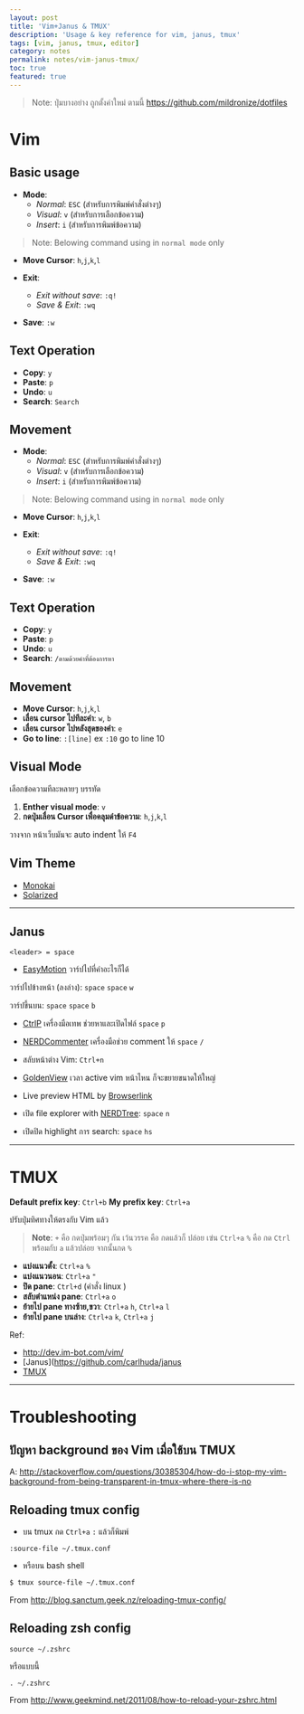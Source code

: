 ```yaml
---
layout: post
title: 'Vim+Janus & TMUX'
description: 'Usage & key reference for vim, janus, tmux'
tags: [vim, janus, tmux, editor]
category: notes
permalink: notes/vim-janus-tmux/
toc: true
featured: true
---
```


> Note: ปุ่มบางอย่าง ถูกตั้งค่าใหม่ ตามนี้ <https://github.com/mildronize/dotfiles>

# Vim
## Basic usage
- **Mode**:
	- *Normal*: `ESC` (สำหรับการพิมพ์คำสั่งต่างๆ)
	- *Visual*: `v` (สำหรับการเลือกข้อความ)
	- *Insert*: `i` (สำหรับการพิมพ์ข้อความ)

> Note: Belowing command using in `normal mode` only

- **Move Cursor**: `h`,`j`,`k`,`l`

- **Exit**:
	- *Exit without save*: `:q!`
	- *Save & Exit*: `:wq`
- **Save**: `:w`

## Text Operation
- **Copy**: `y`
- **Paste**: `p`
- **Undo**: `u`
- **Search**: `Search`

## Movement
- **Mode**:
	- *Normal*: `ESC` (สำหรับการพิมพ์คำสั่งต่างๆ)
	- *Visual*: `v` (สำหรับการเลือกข้อความ)
	- *Insert*: `i` (สำหรับการพิมพ์ข้อความ)

> Note: Belowing command using in `normal mode` only

- **Move Cursor**: `h`,`j`,`k`,`l`

- **Exit**:
	- *Exit without save*: `:q!`
	- *Save & Exit*: `:wq`
- **Save**: `:w`

## Text Operation
- **Copy**: `y`
- **Paste**: `p`
- **Undo**: `u`
- **Search**: `/ตามด้วยคำที่ต้องการหา`

## Movement
- **Move Cursor**: `h`,`j`,`k`,`l`
- **เลื่อน cursor ไปทีละคำ**: `w`, `b`
- **เลื่อน cursor ไปหลังสุดของคำ**: `e`
- **Go to line**: `:[line]` ex `:10` go to line 10

## Visual Mode
เลือกข้อความทีละหลายๆ บรรทัด

1. **Enther visual mode**: `v`
2. **กดปุ่มเลื่อน Cursor เพื่อคลุมดำข้อความ**: `h`,`j`,`k`,`l`

วางจาก หน้าเว็บมันจะ auto indent ให้ `F4`

## Vim Theme
- [Monokai](https://github.com/sickill/vim-monokai)
- [Solarized](https://github.com/altercation/vim-colors-solarized)

------------

## Janus

`<leader> = space`

- [EasyMotion](https://github.com/Lokaltog/vim-easymotion)
วาร์ปไปที่คำอะไรก็ได้

วาร์ปไปข้างหน้า (ลงล่าง): `space` `space` `w`

วาร์ปขึ้นบน: `space` `space` `b`

- [CtrlP](https://github.com/kien/ctrlp.vim)
เครื่องมือเทพ ช่วยหาและเปิดไฟล์
`space` `p`

- [NERDCommenter](http://github.com/ddollar/nerdcommenter)
เครื่องมือช่วย comment ให้
`space` `/`

- สลับหน้าต่าง Vim: `Ctrl+n`

- [GoldenView](http://zhaocai.github.io/GoldenView.Vim/)
เวลา active vim หน้าไหน ก็จะขยายขนาดให้ใหญ่

- Live preview HTML by [Browserlink](https://github.com/jaxbot/browserlink.vim)
- เปิด file explorer with [NERDTree](https://github.com/scrooloose/nerdtree): `space` `n`
- เปิดปิด highlight การ search: `space` `hs`

--------------


# TMUX

**Default prefix key**: `Ctrl+b`
**My prefix key**: `Ctrl+a`

ปรับปุ่มทิศทางให้ตรงกับ Vim แล้ว
> **Note**: 
> `+` คือ กดปุ่มพร้อมๆ กัน
> เว้นวรรค คือ กดแล้วก็ ปล่อย
> เฃ่น `Ctrl+a` `%` คือ กด `Ctrl` พร้อมกับ `a` แล้วปล่อย จากนั้นกด `%`

- **แบ่งแนวตั้ง**: `Ctrl+a` `%`
- **แบ่งแนวนอน**: `Ctrl+a` `"`
- **ปิด pane**: `Ctrl+d` (คำสั่ง linux )
- **สลับตำแหน่ง pane**: `Ctrl+a` `o`
- **ย้ายไป pane ทางซ้าย,ขวา**: `Ctrl+a` `h`, `Ctrl+a` `l`
- **ย้ายไป pane บนล่าง**: `Ctrl+a` `k`, `Ctrl+a` `j`

Ref:
- <http://dev.im-bot.com/vim/>
- [Janus](https://github.com/carlhuda/janus
- [TMUX](https://tmux.github.io/)


-----------

# Troubleshooting

## ปัญหา background ของ Vim เมื่อใช้บน TMUX
A: <http://stackoverflow.com/questions/30385304/how-do-i-stop-my-vim-background-from-being-transparent-in-tmux-where-there-is-no>

## Reloading tmux config
- บน tmux กด `Ctrl+a` `:` แล้วก็พิมพ์

```
:source-file ~/.tmux.conf
```

- หรือบน bash shell

```bash
$ tmux source-file ~/.tmux.conf
```
From <http://blog.sanctum.geek.nz/reloading-tmux-config/>

## Reloading zsh config

```
source ~/.zshrc
```

หรือแบบนี้

```
. ~/.zshrc
```

From <http://www.geekmind.net/2011/08/how-to-reload-your-zshrc.html>
